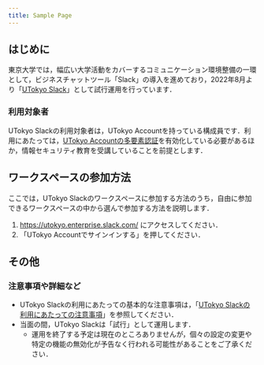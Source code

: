 ```yaml
---
title: Sample Page
---
```

## はじめに
東京大学では，幅広い大学活動をカバーするコミュニケーション環境整備の一環として，ビジネスチャットツール「Slack」の導入を進めており，2022年8月より「[UTokyo Slack](https://utelecon.adm.u-tokyo.ac.jp/slack/)」として試行運用を行っています．

### 利用対象者
UTokyo Slackの利用対象者は，UTokyo Accountを持っている構成員です．利用にあたっては，[UTokyo Accountの多要素認証](https://utelecon.adm.u-tokyo.ac.jp/utokyo_account/mfa/)を有効化している必要があるほか，情報セキュリティ教育を受講していることを前提とします．


## ワークスペースの参加方法
ここでは，UTokyo Slackのワークスペースに参加する方法のうち，自由に参加できるワークスペースの中から選んで参加する方法を説明します．

1. https://utokyo.enterprise.slack.com/ にアクセスしてください．
2. 「UTokyo Accountでサインインする」を押してください．

## その他
### 注意事項や詳細など
* UTokyo Slackの利用にあたっての基本的な注意事項は，「[UTokyo Slackの利用にあたっての注意事項](https://utelecon.adm.u-tokyo.ac.jp/slack/terms)」を参照してください．
* 当面の間，UTokyo Slackは「試行」として運用します．
  * 運用を終了する予定は現在のところありませんが，個々の設定の変更や特定の機能の無効化が予告なく行われる可能性があることをご了承ください．
